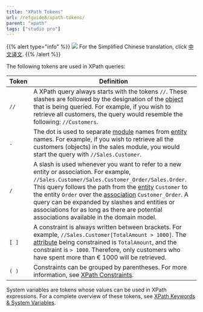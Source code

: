 ```yaml
---
title: "XPath Tokens"
url: /refguide8/xpath-tokens/
parent: "xpath"
tags: ["studio pro"]
---
```


{{% alert type="info" %}}
<img src="attachments/chinese-translation/china.png" style="display: inline-block; margin: 0" /> For the Simplified Chinese translation, click [中文译文](https://cdn.mendix.tencent-cloud.com/documentation/refguide8/xpath-tokens.pdf).
{{% /alert %}}

The following tokens are used in XPath queries:

| Token | Definition |
| --- | --- |
| `//` | A XPath query always starts with the tokens `//`. These slashes are followed by the designation of the [object](entities) that is being queried. For example, if you wish to retrieve all customers, the query would resemble the following: `//Customers`. |
| `.` | The dot is used to separate [module](modules) names from [entity](entities) names. For example, if you wish to retrieve all the customers (objects) in the sales module, you would start the query with `//Sales.Customer`. |
| `/` | A slash is used whenever you want to refer to a new entity or association. For example, `//Sales.Customer/Sales.Customer_Order/Sales.Order`. This query follows the path from the [entity](entities) `Customer` to the entity `Order` over the [association](associations) `Customer_Order`. A query can be expanded by slashes and entities or associations for as long as there are potential associations available in the domain model. |
| `[ ]` | A constraint is always written between brackets. For example, `//Sales.Customer[TotalAmount > 1000]`. The [attribute](attributes) being constrained is `TotalAmount`, and the constraint is `> 1000`. Therefore, only customers who have spent more than € 1000 will be retrieved. |
| `( )` | Constraints can be grouped by parentheses. For more information, see [XPath Constraints](xpath-constraints). |

System variables are tokens whose values can be used in XPath expressions. For a complete overview of these tokens, see [XPath Keywords & System Variables](/refguide8/xpath-keywords-and-system-variables).
